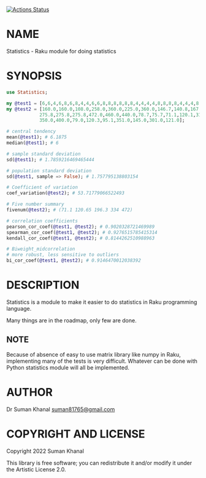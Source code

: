 [![Actions Status](https://github.com/sumanstats/Statistics/workflows/test/badge.svg)](https://github.com/sumanstats/Statistics/actions)

NAME
====

Statistics - Raku module for doing statistics

SYNOPSIS
========

```raku
use Statistics;

my @test1 = [6,6,4,6,8,6,8,4,4,6,6,8,8,8,8,8,8,4,4,4,4,8,8,8,8,4,4,4,8,6,8,4];
my @test2 = [160.0,160.0,108.0,258.0,360.0,225.0,360.0,146.7,140.8,167.6,167.6,
            275.8,275.8,275.8,472.0,460.0,440.0,78.7,75.7,71.1,120.1,318.0,304.0,
            350.0,400.0,79.0,120.3,95.1,351.0,145.0,301.0,121.0];

# central tendency
mean(@test1); # 6.1875
median(@test1); # 6

# sample standard deviation
sd(@test1); # 1.7859216469465444

# population standard deviation
sd(@test1, sample => False); # 1.757795138803154

# Coefficient of variation
coef_variation(@test2); # 53.71779066522493

# Five number summary
fivenum(@test2); # (71.1 120.65 196.3 334 472)

# correlation coefficients
pearson_cor_coef(@test1, @test2); # 0.9020328721469989
spearman_cor_coef(@test1, @test2); # 0.9276515785415314
kendall_cor_coef(@test1, @test2); # 0.8144262510988963

# Biweight_midcorrelation 
# more robust, less sensitive to outliers
bi_cor_coef(@test1, @test2); # 0.9146470012038392
```

DESCRIPTION
===========

Statistics is a module to make it easier to do statistics in Raku programming language.

Many things are in the roadmap, only few are done.

NOTE
----

Because of absence of easy to use matrix library like numpy in Raku, implementing many of the tests is very difficult. Whatever can be done with Python statistics module will all be implemented.

AUTHOR
======

Dr Suman Khanal <suman81765@gmail.com>

COPYRIGHT AND LICENSE
=====================

Copyright 2022 Suman Khanal

This library is free software; you can redistribute it and/or modify it under the Artistic License 2.0.

